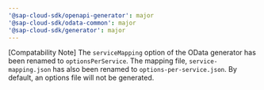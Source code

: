 ```yaml
---
'@sap-cloud-sdk/openapi-generator': major
'@sap-cloud-sdk/odata-common': major
'@sap-cloud-sdk/generator': major
---
```


[Compatability Note] The `serviceMapping` option of the OData generator has been renamed to `optionsPerService`. The mapping file, `service-mapping.json` has also been renamed to `options-per-service.json`. By default, an options file will not be generated.
